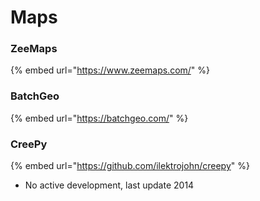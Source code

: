 # Maps

### ZeeMaps <a href="#batchgeo" id="batchgeo"></a>

{% embed url="https://www.zeemaps.com/" %}

### BatchGeo <a href="#batchgeo" id="batchgeo"></a>

{% embed url="https://batchgeo.com/" %}

### CreePy

{% embed url="https://github.com/ilektrojohn/creepy" %}

* No active development, last update 2014
